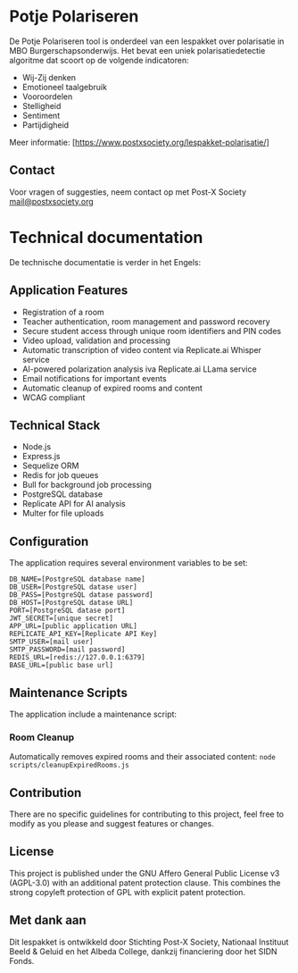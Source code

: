 # Potje Polariseren
De Potje Polariseren tool is onderdeel van een lespakket over polarisatie in MBO Burgerschapsonderwijs. Het bevat een uniek polarisatiedetectie algoritme dat scoort op de volgende indicatoren:

- Wij-Zij denken
- Emotioneel taalgebruik
- Vooroordelen
- Stelligheid
- Sentiment
- Partijdigheid

Meer informatie: [https://www.postxsociety.org/lespakket-polarisatie/]

## Contact
Voor vragen of suggesties, neem contact op met Post-X Society [mail@postxsociety.org](https://www.postxsociety.org/over-ons/contact/)

# Technical documentation
De technische documentatie is verder in het Engels:

## Application Features

- Registration of a room
- Teacher authentication, room management and password recovery
- Secure student access through unique room identifiers and PIN codes
- Video upload, validation and processing
- Automatic transcription of video content via Replicate.ai Whisper service
- AI-powered polarization analysis iva Replicate.ai LLama service
- Email notifications for important events
- Automatic cleanup of expired rooms and content
- WCAG compliant

## Technical Stack

- Node.js
- Express.js
- Sequelize ORM
- Redis for job queues
- Bull for background job processing
- PostgreSQL database
- Replicate API for AI analysis
- Multer for file uploads

## Configuration
The application requires several environment variables to be set:

```
DB_NAME=[PostgreSQL database name]
DB_USER=[PostgreSQL datase user]
DB_PASS=[PostgreSQL datase password]
DB_HOST=[PostgreSQL datase URL]
PORT=[PostgreSQL datase port]
JWT_SECRET=[unique secret]
APP_URL=[public application URL]
REPLICATE_API_KEY=[Replicate API Key]
SMTP_USER=[mail user]
SMTP_PASSWORD=[mail password]
REDIS_URL=[redis://127.0.0.1:6379]
BASE_URL=[public base url]
```

## Maintenance Scripts
The application include a maintenance script:

### Room Cleanup ###
Automatically removes expired rooms and their associated content:
```node scripts/cleanupExpiredRooms.js```

## Contribution
There are no specific guidelines for contributing to this project, feel free to modify as you please and suggest features or changes.

## License
This project is published under the GNU Affero General Public License v3 (AGPL-3.0) with an additional patent protection clause. This combines the strong copyleft protection of GPL with explicit patent protection.

## Met dank aan
Dit lespakket is ontwikkeld door Stichting Post-X Society, Nationaal Instituut Beeld & Geluid en het Albeda College, dankzij financiering door het SIDN Fonds.
